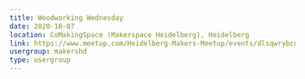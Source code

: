 ```yaml
---
title: Woodworking Wednesday
date: 2020-10-07
location: CoMakingSpace (Makerspace Heidelberg), Heidelberg
link: https://www.meetup.com/Heidelberg-Makers-Meetup/events/dlsqwrybcnbkb/
usergroup: makershd
type: usergroup
---
```

